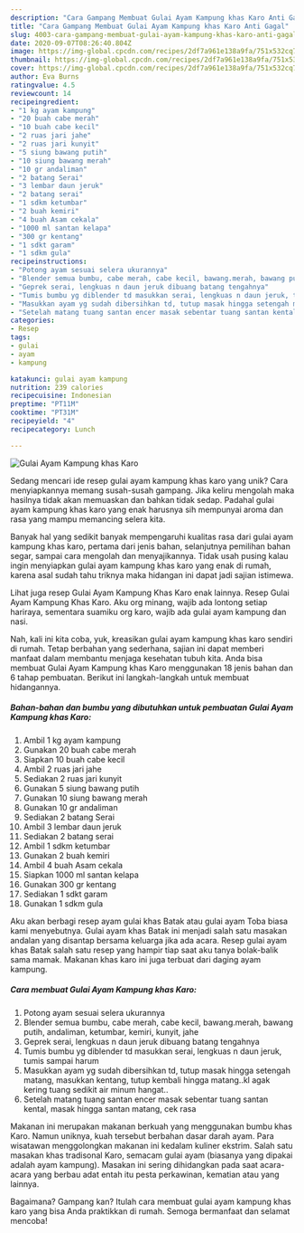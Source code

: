 ```yaml
---
description: "Cara Gampang Membuat Gulai Ayam Kampung khas Karo Anti Gagal"
title: "Cara Gampang Membuat Gulai Ayam Kampung khas Karo Anti Gagal"
slug: 4003-cara-gampang-membuat-gulai-ayam-kampung-khas-karo-anti-gagal
date: 2020-09-07T08:26:40.804Z
image: https://img-global.cpcdn.com/recipes/2df7a961e138a9fa/751x532cq70/gulai-ayam-kampung-khas-karo-foto-resep-utama.jpg
thumbnail: https://img-global.cpcdn.com/recipes/2df7a961e138a9fa/751x532cq70/gulai-ayam-kampung-khas-karo-foto-resep-utama.jpg
cover: https://img-global.cpcdn.com/recipes/2df7a961e138a9fa/751x532cq70/gulai-ayam-kampung-khas-karo-foto-resep-utama.jpg
author: Eva Burns
ratingvalue: 4.5
reviewcount: 14
recipeingredient:
- "1 kg ayam kampung"
- "20 buah cabe merah"
- "10 buah cabe kecil"
- "2 ruas jari jahe"
- "2 ruas jari kunyit"
- "5 siung bawang putih"
- "10 siung bawang merah"
- "10 gr andaliman"
- "2 batang Serai"
- "3 lembar daun jeruk"
- "2 batang serai"
- "1 sdkm ketumbar"
- "2 buah kemiri"
- "4 buah Asam cekala"
- "1000 ml santan kelapa"
- "300 gr kentang"
- "1 sdkt garam"
- "1 sdkm gula"
recipeinstructions:
- "Potong ayam sesuai selera ukurannya"
- "Blender semua bumbu, cabe merah, cabe kecil, bawang.merah, bawang putih, andaliman, ketumbar, kemiri, kunyit, jahe"
- "Geprek serai, lengkuas n daun jeruk dibuang batang tengahnya"
- "Tumis bumbu yg diblender td masukkan serai, lengkuas n daun jeruk, tumis sampai harum"
- "Masukkan ayam yg sudah dibersihkan td, tutup masak hingga setengah matang, masukkan kentang, tutup kembali hingga matang..kl agak kering tuang sedikit air minum hangat.."
- "Setelah matang tuang santan encer masak sebentar tuang santan kental, masak hingga santan matang, cek rasa"
categories:
- Resep
tags:
- gulai
- ayam
- kampung

katakunci: gulai ayam kampung 
nutrition: 239 calories
recipecuisine: Indonesian
preptime: "PT11M"
cooktime: "PT31M"
recipeyield: "4"
recipecategory: Lunch

---
```



![Gulai Ayam Kampung khas Karo](https://img-global.cpcdn.com/recipes/2df7a961e138a9fa/751x532cq70/gulai-ayam-kampung-khas-karo-foto-resep-utama.jpg)

Sedang mencari ide resep gulai ayam kampung khas karo yang unik? Cara menyiapkannya memang susah-susah gampang. Jika keliru mengolah maka hasilnya tidak akan memuaskan dan bahkan tidak sedap. Padahal gulai ayam kampung khas karo yang enak harusnya sih mempunyai aroma dan rasa yang mampu memancing selera kita.

Banyak hal yang sedikit banyak mempengaruhi kualitas rasa dari gulai ayam kampung khas karo, pertama dari jenis bahan, selanjutnya pemilihan bahan segar, sampai cara mengolah dan menyajikannya. Tidak usah pusing kalau ingin menyiapkan gulai ayam kampung khas karo yang enak di rumah, karena asal sudah tahu triknya maka hidangan ini dapat jadi sajian istimewa.

Lihat juga resep Gulai Ayam Kampung Khas Karo enak lainnya. Resep Gulai Ayam Kampung Khas Karo. Aku org minang, wajib ada lontong setiap hariraya, sementara suamiku org karo, wajib ada gulai ayam kampung dan nasi.


Nah, kali ini kita coba, yuk, kreasikan gulai ayam kampung khas karo sendiri di rumah. Tetap berbahan yang sederhana, sajian ini dapat memberi manfaat dalam membantu menjaga kesehatan tubuh kita. Anda bisa membuat Gulai Ayam Kampung khas Karo menggunakan 18 jenis bahan dan 6 tahap pembuatan. Berikut ini langkah-langkah untuk membuat hidangannya.

<!--inarticleads1-->

##### Bahan-bahan dan bumbu yang dibutuhkan untuk pembuatan Gulai Ayam Kampung khas Karo:

1. Ambil 1 kg ayam kampung
1. Gunakan 20 buah cabe merah
1. Siapkan 10 buah cabe kecil
1. Ambil 2 ruas jari jahe
1. Sediakan 2 ruas jari kunyit
1. Gunakan 5 siung bawang putih
1. Gunakan 10 siung bawang merah
1. Gunakan 10 gr andaliman
1. Sediakan 2 batang Serai
1. Ambil 3 lembar daun jeruk
1. Sediakan 2 batang serai
1. Ambil 1 sdkm ketumbar
1. Gunakan 2 buah kemiri
1. Ambil 4 buah Asam cekala
1. Siapkan 1000 ml santan kelapa
1. Gunakan 300 gr kentang
1. Sediakan 1 sdkt garam
1. Gunakan 1 sdkm gula


Aku akan berbagi resep ayam gulai khas Batak atau gulai ayam Toba biasa kami menyebutnya. Gulai ayam khas Batak ini menjadi salah satu masakan andalan yang disantap bersama keluarga jika ada acara. Resep gulai ayam khas Batak salah satu resep yang hampir tiap saat aku tanya bolak-balik sama mamak. Makanan khas karo ini juga terbuat dari daging ayam kampung. 

<!--inarticleads2-->

##### Cara membuat Gulai Ayam Kampung khas Karo:

1. Potong ayam sesuai selera ukurannya
1. Blender semua bumbu, cabe merah, cabe kecil, bawang.merah, bawang putih, andaliman, ketumbar, kemiri, kunyit, jahe
1. Geprek serai, lengkuas n daun jeruk dibuang batang tengahnya
1. Tumis bumbu yg diblender td masukkan serai, lengkuas n daun jeruk, tumis sampai harum
1. Masukkan ayam yg sudah dibersihkan td, tutup masak hingga setengah matang, masukkan kentang, tutup kembali hingga matang..kl agak kering tuang sedikit air minum hangat..
1. Setelah matang tuang santan encer masak sebentar tuang santan kental, masak hingga santan matang, cek rasa


Makanan ini merupakan makanan berkuah yang menggunakan bumbu khas Karo. Namun uniknya, kuah tersebut berbahan dasar darah ayam. Para wisatawan menggolongkan makanan ini kedalam kuliner ekstrim. Salah satu masakan khas tradisonal Karo, semacam gulai ayam (biasanya yang dipakai adalah ayam kampung). Masakan ini sering dihidangkan pada saat acara-acara yang berbau adat entah itu pesta perkawinan, kematian atau yang lainnya. 

Bagaimana? Gampang kan? Itulah cara membuat gulai ayam kampung khas karo yang bisa Anda praktikkan di rumah. Semoga bermanfaat dan selamat mencoba!

